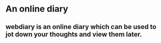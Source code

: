 # An online diary

## webdiary is an online diary which can be used to jot down your thoughts and view them later.

